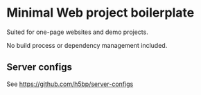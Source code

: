 Minimal Web project boilerplate
===============================

Suited for one-page websites and demo projects.

No build process or dependency management included.

Server configs
--------------

See https://github.com/h5bp/server-configs
